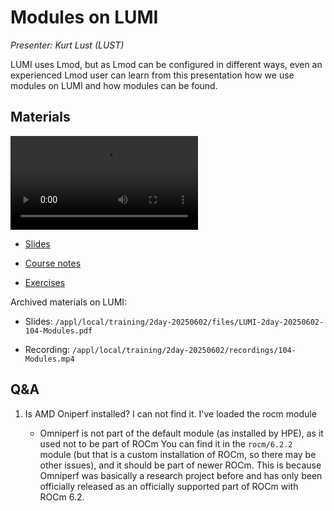 # Modules on LUMI

*Presenter: Kurt Lust (LUST)*

LUMI uses Lmod, but as Lmod can be configured in different ways, even an experienced
Lmod user can learn from this presentation how we use modules on LUMI and how
modules can be found.


## Materials

<!--
Materials will be made available after the lecture
-->

<video src="https://462000265.lumidata.eu/2day-20250602/recordings/104-Modules.mp4" controls="controls"></video>

<!--
-   A video recording will follow.
-->

-   [Slides](https://462000265.lumidata.eu/2day-20250602/files/LUMI-2day-20250602-104-Modules.pdf)

-   [Course notes](104-Modules.md)

-   [Exercises](E104-Modules.md)

Archived materials on LUMI:

-   Slides: `/appl/local/training/2day-20250602/files/LUMI-2day-20250602-104-Modules.pdf`

-   Recording: `/appl/local/training/2day-20250602/recordings/104-Modules.mp4`


## Q&A

1.  Is AMD Oniperf installed? I can not find it. I've loaded the rocm module  

    -   Omniperf is not part of the default module (as installed by HPE), as it used not to be part of ROCm
        You can find it in the `rocm/6.2.2` module (but that is a custom installation of ROCm, so there may be other issues), 
        and it should be part of newer ROCm. 
        This is because Omniperf was basically a research project before and has only been officially released as an officially supported part of ROCm with ROCm 6.2. 

